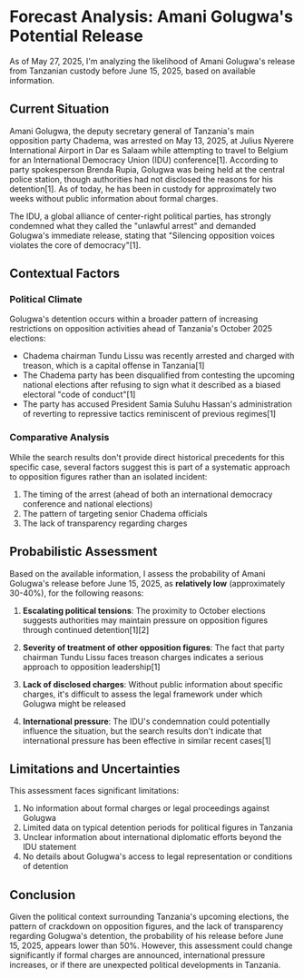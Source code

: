 # Forecast Analysis: Amani Golugwa's Potential Release

As of May 27, 2025, I'm analyzing the likelihood of Amani Golugwa's release from Tanzanian custody before June 15, 2025, based on available information.

## Current Situation

Amani Golugwa, the deputy secretary general of Tanzania's main opposition party Chadema, was arrested on May 13, 2025, at Julius Nyerere International Airport in Dar es Salaam while attempting to travel to Belgium for an International Democracy Union (IDU) conference[1]. According to party spokesperson Brenda Rupia, Golugwa was being held at the central police station, though authorities had not disclosed the reasons for his detention[1]. As of today, he has been in custody for approximately two weeks without public information about formal charges.

The IDU, a global alliance of center-right political parties, has strongly condemned what they called the "unlawful arrest" and demanded Golugwa's immediate release, stating that "Silencing opposition voices violates the core of democracy"[1].

## Contextual Factors

### Political Climate

Golugwa's detention occurs within a broader pattern of increasing restrictions on opposition activities ahead of Tanzania's October 2025 elections:

- Chadema chairman Tundu Lissu was recently arrested and charged with treason, which is a capital offense in Tanzania[1]
- The Chadema party has been disqualified from contesting the upcoming national elections after refusing to sign what it described as a biased electoral "code of conduct"[1]
- The party has accused President Samia Suluhu Hassan's administration of reverting to repressive tactics reminiscent of previous regimes[1]

### Comparative Analysis

While the search results don't provide direct historical precedents for this specific case, several factors suggest this is part of a systematic approach to opposition figures rather than an isolated incident:

1. The timing of the arrest (ahead of both an international democracy conference and national elections)
2. The pattern of targeting senior Chadema officials
3. The lack of transparency regarding charges

## Probabilistic Assessment

Based on the available information, I assess the probability of Amani Golugwa's release before June 15, 2025, as **relatively low** (approximately 30-40%), for the following reasons:

1. **Escalating political tensions**: The proximity to October elections suggests authorities may maintain pressure on opposition figures through continued detention[1][2]

2. **Severity of treatment of other opposition figures**: The fact that party chairman Tundu Lissu faces treason charges indicates a serious approach to opposition leadership[1]

3. **Lack of disclosed charges**: Without public information about specific charges, it's difficult to assess the legal framework under which Golugwa might be released

4. **International pressure**: The IDU's condemnation could potentially influence the situation, but the search results don't indicate that international pressure has been effective in similar recent cases[1]

## Limitations and Uncertainties

This assessment faces significant limitations:

1. No information about formal charges or legal proceedings against Golugwa
2. Limited data on typical detention periods for political figures in Tanzania
3. Unclear information about international diplomatic efforts beyond the IDU statement
4. No details about Golugwa's access to legal representation or conditions of detention

## Conclusion

Given the political context surrounding Tanzania's upcoming elections, the pattern of crackdown on opposition figures, and the lack of transparency regarding Golugwa's detention, the probability of his release before June 15, 2025, appears lower than 50%. However, this assessment could change significantly if formal charges are announced, international pressure increases, or if there are unexpected political developments in Tanzania.